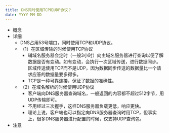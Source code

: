 ```yaml
---
title: DNS同时使用TCP和UDP协议？
date: YYYY-MM-DD
---
```

- 概念
- 详细
  - DNS占用53号端口，同时使用TCP和UDP协议。
  - （1）在区域传输的时候使用TCP协议
    - 辅域名服务器会定时（一般3小时）向主域名服务器进行查询以便了解数据是否有变动。如有变动，会执行一次区域传送，进行数据同步。区域传送使用TCP而不是UDP，因为数据同步传送的数据量比一个请求应答的数据量要多得多。
    - TCP是一种可靠连接，保证了数据的准确性。
  - （2）在域名解析的时候使用UDP协议
    - 客户端向DNS服务器查询域名，一般返回的内容都不超过512字节，用UDP传输即可。
    - 不用经过三次握手，这样DNS服务器负载更低，响应更快。
    - 理论上说，客户端也可以指定向DNS服务器查询时用TCP，但事实上，很多DNS服务器进行配置的时候，仅支持UDP查询包。
- 注意